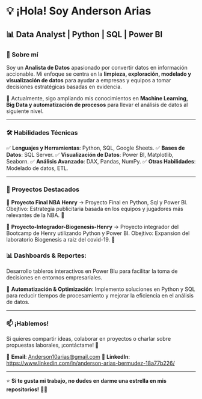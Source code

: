 # 💡 ¡Hola! Soy Anderson Arias

## 📊 Data Analyst | Python | SQL | Power BI  

### 🚀 Sobre mí  
Soy un **Analista de Datos** apasionado por convertir datos en información accionable. Mi enfoque se centra en la **limpieza, exploración, modelado y visualización de datos** para ayudar a empresas y equipos a tomar decisiones estratégicas basadas en evidencia.  

📍 Actualmente, sigo ampliando mis conocimientos en **Machine Learning, Big Data y automatización de procesos** para llevar el análisis de datos al siguiente nivel.  

---

### 🛠️ Habilidades Técnicas  
✅ **Lenguajes y Herramientas**: Python, SQL, Google Sheets.
✅ **Bases de Datos**: SQL Server.
✅ **Visualización de Datos**: Power BI, Matplotlib, Seaborn.
✅ **Análisis Avanzado**: DAX, Pandas, NumPy.
✅ **Otras Habilidades**: Modelado de datos, ETL.

---

### 📌 Proyectos Destacados  
🔹 **Proyecto Final NBA Henry** → Proyecto Final en Python, Sql y Power BI. Obejtivo: Estrategia publicitaria basada en los equipos y jugadores más relevantes de la NBA. 🏀

🔹 **Proyecto-Integrador-Biogenesis-Henry** → Proyecto integrador del Bootcamp de Henry utilizando Python y Power BI. Obejtivo: Expansion del laboratorio Biogenesis a raiz del covid-19. 💉

 

### 📊 **Dashboards & Reportes**:
Desarrollo tableros interactivos en Power BIu para facilitar la toma de decisiones en entornos empresariales.  

🤖 **Automatización & Optimización**: Implemento soluciones en Python y SQL para reducir tiempos de procesamiento y mejorar la eficiencia en el análisis de datos.  

---

### 📫 ¡Hablemos!  
Si quieres compartir ideas, colaborar en proyectos o charlar sobre propuestas laborales, ¡contáctame! 📩  

📧 **Email**: Anderson10arias@gmail.com
🔗 **LinkedIn**:  https://www.linkedin.com/in/anderson-arias-bermudez-18a77b226/

---

⭐ **Si te gusta mi trabajo, no dudes en darme una estrella en mis repositorios!** 🚀✨  

